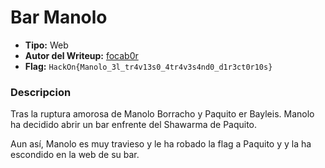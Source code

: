# Bar Manolo #

- **Tipo:** Web
- **Autor del Writeup:** [focab0r](https://github.com/focab0r)
- **Flag:** `HackOn{Manolo_3l_tr4v13s0_4tr4v3s4nd0_d1r3ct0r10s}`

### Descripcion ###

Tras la ruptura amorosa de Manolo Borracho y Paquito er Bayleis. Manolo ha decidido abrir un bar enfrente del Shawarma de Paquito.

Aun así, Manolo es muy travieso y le ha robado la flag a Paquito y y la ha escondido en la web de su bar.
